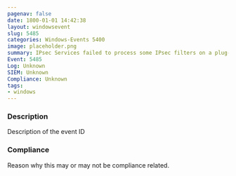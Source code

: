 ```yaml
---
pagenav: false
date: 1800-01-01 14:42:38
layout: windowsevent
slug: 5485
categories: Windows-Events 5400
image: placeholder.png
summary: IPsec Services failed to process some IPsec filters on a plug-and-play event for network interfaces
Event: 5485
Log: Unknown
SIEM: Unknown
Compliance: Unknown
tags:
- windows
---
```


### Description

Description of the event ID

### Compliance

Reason why this may or may not be compliance related.
